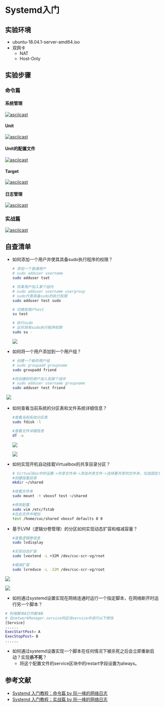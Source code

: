 # Systemd入门

## 实验环境

- ubuntu-18.04.1-server-amd64.iso
- 双网卡
  - NAT
  - Host-Only

## 实验步骤

### 命令篇

#### 系统管理

[![asciicast](https://asciinema.org/a/237323.svg)](https://asciinema.org/a/237323)

#### Unit

[![asciicast](https://asciinema.org/a/237349.svg)](https://asciinema.org/a/237349)

#### Unit的配置文件 

[![asciicast](https://asciinema.org/a/237354.svg)](https://asciinema.org/a/237354)

#### Target

[![asciicast](https://asciinema.org/a/237338.svg)](https://asciinema.org/a/237338)

#### 日志管理

[![asciicast](https://asciinema.org/a/237358.svg)](https://asciinema.org/a/237358)

### 实战篇

[![asciicast](https://asciinema.org/a/237477.svg)](https://asciinema.org/a/237477)

## 自查清单

- 如何添加一个用户并使其具备sudo执行程序的权限？

  ```bash
  # 添加一个普通用户
  # sudo adduser username
  sudo adduser tset
  
  # 将某用户加入某个组内
  # sudo adduser username usergroup
  # sudo代表具备sudo的执行权限
  sudo adduser test sudo
  
  # 切换到用户test
  su test
  
  # 执行sudo
  # 此时具有sudo执行程序权限
  sudo su -
  ```

  ![](image-0x03/adduser_sudo.png)

- 如何将一个用户添加到一个用户组？

  ```bash
  # 创建一个新的用户组
  # sudo groupadd groupname
  sudo groupadd friend
  
  #将创建好的用户加入到某个组中
  # sudo adduser username groupname
  sudo adduser test friend
  ```

​        ![](image-0x03/user_to_group.png)

- 如何查看当前系统的分区表和文件系统详细信息？

  ```bash
  #查看当前系统分区表
  sudo fdisk -l
  
  #查看文件详细信息
  df -a
  ```

  ![](image-0x03/fdisk_l.png)

  ![](image-0x03/df_a.png)

- 如何实现开机自动挂载Virtualbox的共享目录分区？

    ```bash
    # VirtualBox中的设置->共享文件夹->添加共享文件->选择要共享的文件夹，勾选固定分配和自动加载
    #创建挂载目录
    mkdir ~/shared
    
    #挂载文件夹
    sudo mount -t vboxsf test ~/shared
    
    #修改配置
    sudo vim /etc/fstab
    #在此文件中增加
    test /home/cuc/shared vboxsf defaults 0 0
    ```

- 基于LVM（逻辑分卷管理）的分区如何实现动态扩容和缩减容量？

   ```bash
   #查看逻辑卷信息
   sudo lvdisplay
   
   #实现动态扩容
   sudo lvextend -L +32M /dev/cuc-scr-vg/root
   
   #缩减扩容
   sudo lvreduce -L -32M /dev/cuc-scr-vg/root
   ```

![](image-0x03/lvdisplay.png)

![](image-0x03/lvreduce_lvetend.png)

- 如何通过systemd设置实现在网络连通时运行一个指定脚本，在网络断开时运行另一个脚本？

```bash
# 利用脚本A打开脚本B
# 在networkManager.service的区块service中进行以下修改
[Service]
......
ExecStartPost= A
ExecStopPost= B
......
```

- 如何通过systemd设置实现一个脚本在任何情况下被杀死之后会立即重新启动？实现**杀不死**？
  - 将这个配置文件的service区块中的restart字段设置为always。

## 参考文献

- [Systemd 入门教程：命令篇 by 阮一峰的网络日志](http://www.ruanyifeng.com/blog/2016/03/systemd-tutorial-commands.html)
- [Systemd 入门教程：实战篇 by 阮一峰的网络日志](http://www.ruanyifeng.com/blog/2016/03/systemd-tutorial-part-two.html)